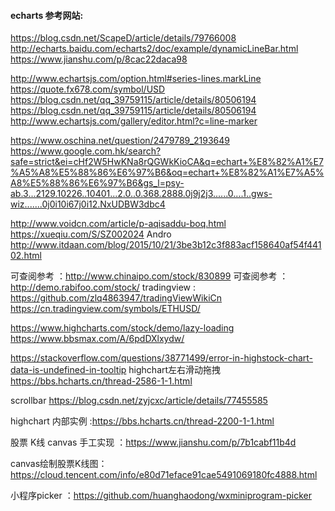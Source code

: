 ﻿#### echarts 参考网站:
https://blog.csdn.net/ScapeD/article/details/79766008
http://echarts.baidu.com/echarts2/doc/example/dynamicLineBar.html
https://www.jianshu.com/p/8cac22daca98

http://www.echartsjs.com/option.html#series-lines.markLine
https://quote.fx678.com/symbol/USD
https://blog.csdn.net/qq_39759115/article/details/80506194
https://blog.csdn.net/qq_39759115/article/details/80506194
http://www.echartsjs.com/gallery/editor.html?c=line-marker

https://www.oschina.net/question/2479789_2193649
https://www.google.com.hk/search?safe=strict&ei=cHf2W5HwKNa8rQGWkKioCA&q=echart+%E8%82%A1%E7%A5%A8%E5%88%86%E6%97%B6&oq=echart+%E8%82%A1%E7%A5%A8%E5%88%86%E6%97%B6&gs_l=psy-ab.3...2129.10226..10401...2.0..0.368.2888.0j9j2j3......0....1..gws-wiz.......0j0i10i67j0i12.NxUDBW3dbc4

http://www.voidcn.com/article/p-aqisaddu-boq.html
https://xueqiu.com/S/SZ002024
Andro http://www.itdaan.com/blog/2015/10/21/3be3b12c3f883acf158640af54f44102.html

可查阅参考 ：http://www.chinaipo.com/stock/830899
可查阅参考 ：http://demo.rabifoo.com/stock/
tradingview : https://github.com/zlq4863947/tradingViewWikiCn
https://cn.tradingview.com/symbols/ETHUSD/

https://www.highcharts.com/stock/demo/lazy-loading
https://www.bbsmax.com/A/6pdDXlxydw/


https://stackoverflow.com/questions/38771499/error-in-highstock-chart-data-is-undefined-in-tooltip
highchart左右滑动拖拽 https://bbs.hcharts.cn/thread-2586-1-1.html

scrollbar https://blog.csdn.net/zyjcxc/article/details/77455585

highchart 内部实例 :https://bbs.hcharts.cn/thread-2200-1-1.html

股票 K线 canvas 手工实现 ：https://www.jianshu.com/p/7b1cabf11b4d

canvas绘制股票K线图： https://cloud.tencent.com/info/e80d71eface91cae5491069180fc4888.html

小程序picker ：https://github.com/huanghaodong/wxminiprogram-picker
